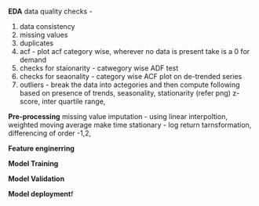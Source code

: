 **EDA**
data quality checks - 
1. data consistency 
2. missing values 
3. duplicates 
4. acf - plot acf category wise, wherever no data is present take is a 0 for demand 
5. checks for staionarity - catwegory wise ADF test 
6. checks for seaonality - category wise ACF plot on de-trended series
7. outliers - break the data into actegories and then compute following based on presence of trends, seasonality, stationarity (refer png) z-score, inter quartile range,
 
   
**Pre-processing**
missing value imputation - using linear interpoltion, weighted moving average 
make time stationary - log return tarnsformation, differencing of order -1,2, 

**Feature enginerring**

**Model Training**

**Model Validation**

**Model deployment**f


